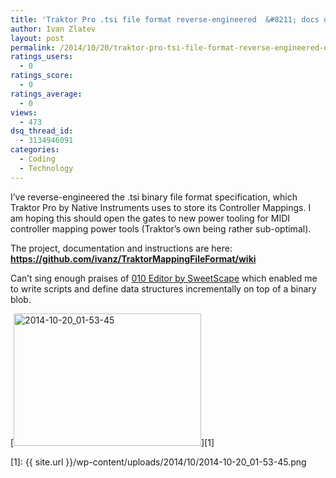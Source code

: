 ```yaml
---
title: 'Traktor Pro .tsi file format reverse-engineered  &#8211; docs on GitHub'
author: Ivan Zlatev
layout: post
permalink: /2014/10/20/traktor-pro-tsi-file-format-reverse-engineered-docs-on-github/
ratings_users:
  - 0
ratings_score:
  - 0
ratings_average:
  - 0
views:
  - 473
dsq_thread_id:
  - 3134946091
categories:
  - Coding
  - Technology
---
```

I&#8217;ve reverse-engineered the .tsi binary file format specification, which Traktor Pro by Native Instruments uses to store its Controller Mappings. I am hoping this should open the gates to new power tooling for MIDI controller mapping power tools (Traktor&#8217;s own being rather sub-optimal).

The project, documentation and instructions are here: **<https://github.com/ivanz/TraktorMappingFileFormat/wiki>**

Can&#8217;t sing enough praises of <a href="http://www.sweetscape.com/010editor/" target="_blank">010 Editor by SweetScape</a> which enabled me to write scripts and define data structures incrementally on top of a binary blob.

[<img class="aligncenter size-medium wp-image-1013" src="{{ site.url }}/wp-content/uploads/2014/10/2014-10-20_01-53-45-300x212.png" alt="2014-10-20_01-53-45" width="300" height="212" />][1]

 [1]: {{ site.url }}/wp-content/uploads/2014/10/2014-10-20_01-53-45.png